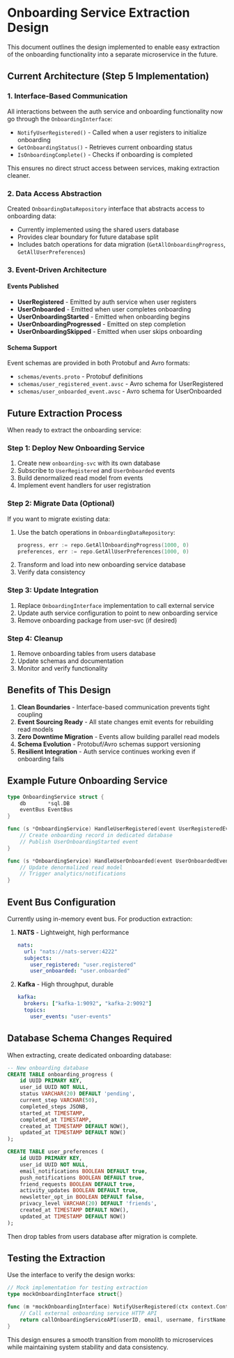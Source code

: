 # Onboarding Service Extraction Design

This document outlines the design implemented to enable easy extraction of the onboarding functionality into a separate microservice in the future.

## Current Architecture (Step 5 Implementation)

### 1. Interface-Based Communication

All interactions between the auth service and onboarding functionality now go through the `OnboardingInterface`:

- `NotifyUserRegistered()` - Called when a user registers to initialize onboarding
- `GetOnboardingStatus()` - Retrieves current onboarding status  
- `IsOnboardingComplete()` - Checks if onboarding is completed

This ensures no direct struct access between services, making extraction cleaner.

### 2. Data Access Abstraction

Created `OnboardingDataRepository` interface that abstracts access to onboarding data:

- Currently implemented using the shared users database
- Provides clear boundary for future database split
- Includes batch operations for data migration (`GetAllOnboardingProgress`, `GetAllUserPreferences`)

### 3. Event-Driven Architecture

#### Events Published

- **UserRegistered** - Emitted by auth service when user registers
- **UserOnboarded** - Emitted when user completes onboarding  
- **UserOnboardingStarted** - Emitted when onboarding begins
- **UserOnboardingProgressed** - Emitted on step completion
- **UserOnboardingSkipped** - Emitted when user skips onboarding

#### Schema Support

Event schemas are provided in both Protobuf and Avro formats:
- `schemas/events.proto` - Protobuf definitions
- `schemas/user_registered_event.avsc` - Avro schema for UserRegistered
- `schemas/user_onboarded_event.avsc` - Avro schema for UserOnboarded

## Future Extraction Process

When ready to extract the onboarding service:

### Step 1: Deploy New Onboarding Service

1. Create new `onboarding-svc` with its own database
2. Subscribe to `UserRegistered` and `UserOnboarded` events
3. Build denormalized read model from events
4. Implement event handlers for user registration

### Step 2: Migrate Data (Optional)

If you want to migrate existing data:

1. Use the batch operations in `OnboardingDataRepository`:
   ```go
   progress, err := repo.GetAllOnboardingProgress(1000, 0)
   preferences, err := repo.GetAllUserPreferences(1000, 0) 
   ```
2. Transform and load into new onboarding service database
3. Verify data consistency

### Step 3: Update Integration

1. Replace `OnboardingInterface` implementation to call external service
2. Update auth service configuration to point to new onboarding service
3. Remove onboarding package from user-svc (if desired)

### Step 4: Cleanup

1. Remove onboarding tables from users database
2. Update schemas and documentation
3. Monitor and verify functionality

## Benefits of This Design

1. **Clean Boundaries** - Interface-based communication prevents tight coupling
2. **Event Sourcing Ready** - All state changes emit events for rebuilding read models
3. **Zero Downtime Migration** - Events allow building parallel read models
4. **Schema Evolution** - Protobuf/Avro schemas support versioning
5. **Resilient Integration** - Auth service continues working even if onboarding fails

## Example Future Onboarding Service

```go
type OnboardingService struct {
    db       *sql.DB
    eventBus EventBus
}

func (s *OnboardingService) HandleUserRegistered(event UserRegisteredEvent) error {
    // Create onboarding record in dedicated database
    // Publish UserOnboardingStarted event
}

func (s *OnboardingService) HandleUserOnboarded(event UserOnboardedEvent) error {
    // Update denormalized read model
    // Trigger analytics/notifications
}
```

## Event Bus Configuration

Currently using in-memory event bus. For production extraction:

1. **NATS** - Lightweight, high performance
   ```yaml
   nats:
     url: "nats://nats-server:4222"
     subjects:
       user_registered: "user.registered"
       user_onboarded: "user.onboarded"
   ```

2. **Kafka** - High throughput, durable
   ```yaml
   kafka:
     brokers: ["kafka-1:9092", "kafka-2:9092"]
     topics:
       user_events: "user-events"
   ```

## Database Schema Changes Required

When extracting, create dedicated onboarding database:

```sql
-- New onboarding database
CREATE TABLE onboarding_progress (
    id UUID PRIMARY KEY,
    user_id UUID NOT NULL,
    status VARCHAR(20) DEFAULT 'pending',
    current_step VARCHAR(50),
    completed_steps JSONB,
    started_at TIMESTAMP,
    completed_at TIMESTAMP,
    created_at TIMESTAMP DEFAULT NOW(),
    updated_at TIMESTAMP DEFAULT NOW()
);

CREATE TABLE user_preferences (
    id UUID PRIMARY KEY,
    user_id UUID NOT NULL,
    email_notifications BOOLEAN DEFAULT true,
    push_notifications BOOLEAN DEFAULT true,
    friend_requests BOOLEAN DEFAULT true,
    activity_updates BOOLEAN DEFAULT true,
    newsletter_opt_in BOOLEAN DEFAULT false,
    privacy_level VARCHAR(20) DEFAULT 'friends',
    created_at TIMESTAMP DEFAULT NOW(),
    updated_at TIMESTAMP DEFAULT NOW()
);
```

Then drop tables from users database after migration is complete.

## Testing the Extraction

Use the interface to verify the design works:

```go
// Mock implementation for testing extraction
type mockOnboardingInterface struct{}

func (m *mockOnboardingInterface) NotifyUserRegistered(ctx context.Context, userID uuid.UUID, email, username, firstName, lastName string) error {
    // Call external onboarding service HTTP API
    return callOnboardingServiceAPI(userID, email, username, firstName, lastName)
}
```

This design ensures a smooth transition from monolith to microservices while maintaining system stability and data consistency.
